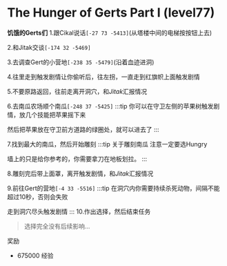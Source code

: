 # The Hunger of Gerts Part I (level77)
**饥饿的Gerts们**
1.跟Cikal说话`[-27 73 -5413]`(从塔楼中间的电梯按按钮上去)

2.和Jitak交谈`[-174 32 -5469]`

3.去调查Gert的小营地`[-238 35 -5479]`(沿着血迹进洞)

4.往里走到触发剧情让你偷听后，往左拐，一直走到红旗帜上面触发剧情

5.不要原路返回，往前走离开洞穴，和*Jitak*汇报情况

6.去南瓜农场顺个南瓜`[-248 37 -5425]`
:::tip
你可以在守卫左侧的苹果树触发剧情，放几个技能把苹果摇下来

然后把苹果放在守卫前方道路的绿圈处，就可以进去了
:::

7.找到最大的南瓜，然后开始雕刻
:::tip 关于雕刻南瓜
注意一定要选Hungry

墙上的只是给你参考的，你需要拿刀在地板划拉。
:::

8.雕刻完后带上面罩，离开触发剧情，和*Jitak*汇报情况

9.前往Gert的营地`[-4 33 -5516]`
:::tip
在洞穴内你需要持续杀死动物，间隔不能超过10秒，否则会失败

走到洞穴尽头触发剧情
:::
10.作出选择，然后结束任务
>选择完全没有后续影响...

奖励
+ 675000 经验